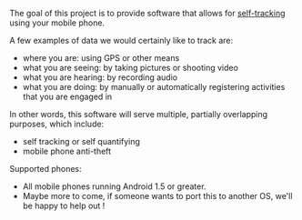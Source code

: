 The goal of this project is to provide software that allows for [self-tracking](http://www.wordspy.com/words/self-tracker.asp) using your mobile phone.

A few examples of data we would certainly like to track are:
  * where you are: using GPS or other means
  * what you are seeing: by taking pictures or shooting video
  * what you are hearing: by recording audio
  * what you are doing: by manually or automatically registering activities that you are engaged in

In other words, this software will serve multiple, partially overlapping purposes, which include:
  * self tracking or self quantifying
  * mobile phone anti-theft

Supported phones:
  * All mobile phones running Android 1.5 or greater.
  * Maybe more to come, if someone wants to port this to another OS, we'll be happy to help out !